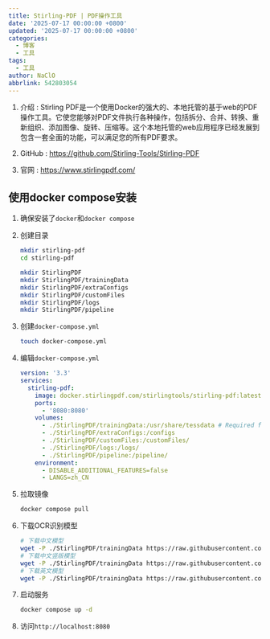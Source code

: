 ```yaml
---
title: Stirling-PDF | PDF操作工具
date: '2025-07-17 00:00:00 +0800'
updated: '2025-07-17 00:00:00 +0800'
categories:
  - 博客
  - 工具
tags:
  - 工具
author: NaClO
abbrlink: 542803054
---
```

1. 介绍 : Stirling PDF是一个使用Docker的强大的、本地托管的基于web的PDF操作工具。它使您能够对PDF文件执行各种操作，包括拆分、合并、转换、重新组织、添加图像、旋转、压缩等。这个本地托管的web应用程序已经发展到包含一套全面的功能，可以满足您的所有PDF要求。

2. GitHub : https://github.com/Stirling-Tools/Stirling-PDF

3. 官网 : https://www.stirlingpdf.com/

## 使用docker compose安装

1. 确保安装了`docker`和`docker compose`

2. 创建目录

   ```bash
   mkdir stirling-pdf
   cd stirling-pdf
   
   mkdir StirlingPDF
   mkdir StirlingPDF/trainingData
   mkdir StirlingPDF/extraConfigs
   mkdir StirlingPDF/customFiles
   mkdir StirlingPDF/logs
   mkdir StirlingPDF/pipeline
   ```

3. 创建`docker-compose.yml`

   ```bash
   touch docker-compose.yml
   ```

4. 编辑`docker-compose.yml`

   ```yml
   version: '3.3'
   services:
     stirling-pdf:
       image: docker.stirlingpdf.com/stirlingtools/stirling-pdf:latest
       ports:
         - '8080:8080'
       volumes:
         - ./StirlingPDF/trainingData:/usr/share/tessdata # Required for extra OCR languages
         - ./StirlingPDF/extraConfigs:/configs
         - ./StirlingPDF/customFiles:/customFiles/
         - ./StirlingPDF/logs:/logs/
         - ./StirlingPDF/pipeline:/pipeline/
       environment:
         - DISABLE_ADDITIONAL_FEATURES=false
         - LANGS=zh_CN
   ```

5. 拉取镜像

   ```bash
   docker compose pull
   ```

6. 下载OCR识别模型

   ```bash
   # 下载中文模型
   wget -P ./StirlingPDF/trainingData https://raw.githubusercontent.com/tesseract-ocr/tessdata/refs/heads/main/chi_sim.traineddata
   # 下载中文竖版模型
   wget -P ./StirlingPDF/trainingData https://raw.githubusercontent.com/tesseract-ocr/tessdata/refs/heads/main/chi_tra_vert.traineddata
   # 下载英文模型
   wget -P ./StirlingPDF/trainingData https://raw.githubusercontent.com/tesseract-ocr/tessdata/refs/heads/main/eng.traineddata
   ```

7. 启动服务

   ```bash
   docker compose up -d
   ```

8. 访问`http://localhost:8080` 

